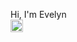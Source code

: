 <p align="left"> 
 Hi, I'm Evelyn<br>
 
 <a href="https://www.linkedin.com/in/evelynolives/">
 <img src="https://github.com/evelynoliv/MyFiles/blob/main/linkedin-logo-36.png" min-width="20px" max-width="20px" width="20px">
 <a href="https://github.com/evelynoliv/MyFiles/blob/main/linkedin-logo-36.png">

</p>

 
